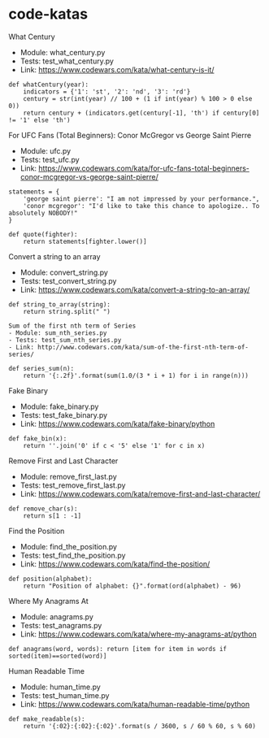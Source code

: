 # code-katas

What Century
- Module: what_century.py
- Tests: test_what_century.py
- Link: https://www.codewars.com/kata/what-century-is-it/
```
def whatCentury(year):
    indicators = {'1': 'st', '2': 'nd', '3': 'rd'}
    century = str(int(year) // 100 + (1 if int(year) % 100 > 0 else 0))
    return century + (indicators.get(century[-1], 'th') if century[0] != '1' else 'th')
```
For UFC Fans (Total Beginners): Conor McGregor vs George Saint Pierre
- Module: ufc.py
- Tests: test_ufc.py
- Link: https://www.codewars.com/kata/for-ufc-fans-total-beginners-conor-mcgregor-vs-george-saint-pierre/
```
statements = {
    'george saint pierre': "I am not impressed by your performance.",
    'conor mcgregor': "I'd like to take this chance to apologize.. To absolutely NOBODY!"
}

def quote(fighter):
    return statements[fighter.lower()]
```
Convert a string to an array
- Module: convert_string.py
- Tests: test_convert_string.py
- Link: https://www.codewars.com/kata/convert-a-string-to-an-array/
```
def string_to_array(string):
    return string.split(" ")

Sum of the first nth term of Series
- Module: sum_nth_series.py
- Tests: test_sum_nth_series.py
- Link: http://www.codewars.com/kata/sum-of-the-first-nth-term-of-series/

def series_sum(n):
    return '{:.2f}'.format(sum(1.0/(3 * i + 1) for i in range(n)))
```
Fake Binary
- Module: fake_binary.py
- Tests: test_fake_binary.py
- Link: https://www.codewars.com/kata/fake-binary/python
```
def fake_bin(x):
    return ''.join('0' if c < '5' else '1' for c in x)
```
Remove First and Last Character
- Module: remove_first_last.py
- Tests: test_remove_first_last.py
- Link: https://www.codewars.com/kata/remove-first-and-last-character/
```
def remove_char(s):
    return s[1 : -1]
```
Find the Position
- Module: find_the_position.py
- Tests: test_find_the_position.py
- Link: https://www.codewars.com/kata/find-the-position/
```
def position(alphabet):
    return "Position of alphabet: {}".format(ord(alphabet) - 96)
```
Where My Anagrams At
- Module: anagrams.py
- Tests: test_anagrams.py
- Link: https://www.codewars.com/kata/where-my-anagrams-at/python
```
def anagrams(word, words): return [item for item in words if sorted(item)==sorted(word)]
```
Human Readable Time
- Module: human_time.py
- Tests: test_human_time.py
- Link: https://www.codewars.com/kata/human-readable-time/python
```
def make_readable(s):
    return '{:02}:{:02}:{:02}'.format(s / 3600, s / 60 % 60, s % 60)
```
